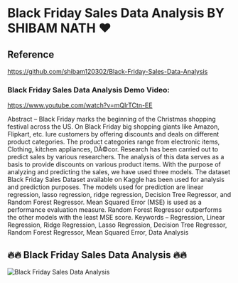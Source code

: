 # Black Friday Sales Data Analysis BY SHIBAM NATH ❤

## Reference

https://github.com/shibam120302/Black-Friday-Sales-Data-Analysis


### Black Friday Sales Data Analysis Demo Video:
https://www.youtube.com/watch?v=mQIrTCtn-EE


Abstract – Black Friday marks the beginning of the Christmas shopping festival across the US. On Black Friday big shopping giants like Amazon, Flipkart, etc. lure customers by offering discounts and deals on different product categories. The product categories range from electronic items, Clothing, kitchen appliances, DÃ©cor. Research has been carried out to predict sales by various researchers. The analysis of this data serves as a basis to provide discounts on various product items. With the purpose of analyzing and predicting the sales, we have used three models. The dataset Black Friday Sales Dataset available on Kaggle has been used for analysis and prediction purposes. The models used for prediction are linear regression, lasso regression, ridge regression, Decision Tree Regressor, and Random Forest Regressor. Mean Squared Error (MSE) is used as a performance evaluation measure. Random Forest Regressor outperforms the other models with the least MSE score.
Keywords – Regression, Linear Regression, Ridge Regression, Lasso Regression, Decision Tree Regressor, Random Forest Regressor, Mean Squared Error, Data Analysis




##  🔥🔥 Black Friday Sales Data Analysis 🔥🔥



![Black Friday Sales Data Analysis](https://www.funimada.com/assets/images/cards/big/black-friday-3.gif)
